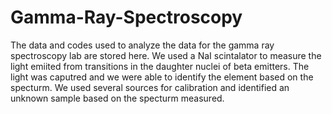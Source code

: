 # Gamma-Ray-Spectroscopy

The data and codes used to analyze the data for the gamma ray spectroscopy lab are stored here. We used a NaI scintalator to measure the light emiited from transitions in the daughter nuclei of beta emitters. The light was caputred and we were able to identify the element based on the specturm. We used several sources for calibration and identified an unknown sample based on the specturm measured. 
